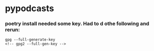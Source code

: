 # pypodcasts

### poetry install needed some key. Had to d othe following and rerun:

```
gpg --full-generate-key
<!-- gpg2 --full-gen-key -->
```


